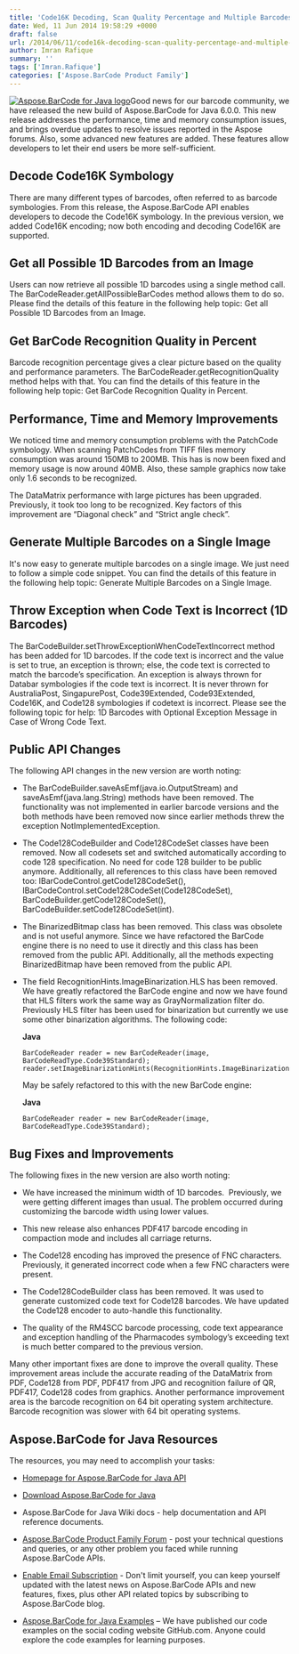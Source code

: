 ```yaml
---
title: 'Code16K Decoding, Scan Quality Percentage and Multiple Barcodes on a Single Image using Aspose.BarCode for Java 6.0.0'
date: Wed, 11 Jun 2014 19:58:29 +0000
draft: false
url: /2014/06/11/code16k-decoding-scan-quality-percentage-and-multiple-barcodes-on-a-single-image-using-aspose.barcode-for-java-6.0.0/
author: Imran Rafique
summary: ''
tags: ['Imran.Rafique']
categories: ['Aspose.BarCode Product Family']
---
```


[![Aspose.BarCode for Java logo][1]](https://blog.aspose.com/wp-content/uploads/sites/2/2013/06/aspose-BarCode-for-Java_100.png)Good news for our barcode community, we have released the new build of Aspose.BarCode for Java 6.0.0. This new release addresses the performance, time and memory consumption issues, and brings overdue updates to resolve issues reported in the Aspose forums. Also, some advanced new features are added. These features allow developers to let their end users be more self-sufficient.

## Decode Code16K Symbology

There are many different types of barcodes, often referred to as barcode symbologies. From this release, the Aspose.BarCode API enables developers to decode the Code16K symbology. In the previous version, we added Code16K encoding; now both encoding and decoding Code16K are supported.

## Get all Possible 1D Barcodes from an Image

Users can now retrieve all possible 1D barcodes using a single method call. The BarCodeReader.getAllPossibleBarCodes method allows them to do so. Please find the details of this feature in the following help topic: Get all Possible 1D Barcodes from an Image.

## Get BarCode Recognition Quality in Percent

Barcode recognition percentage gives a clear picture based on the quality and performance parameters. The BarCodeReader.getRecognitionQuality method helps with that. You can find the details of this feature in the following help topic: Get BarCode Recognition Quality in Percent.

## Performance, Time and Memory Improvements

We noticed time and memory consumption problems with the PatchCode symbology. When scanning PatchCodes from TIFF files memory consumption was around 150MB to 200MB. This has is now been fixed and memory usage is now around 40MB. Also, these sample graphics now take only 1.6 seconds to be recognized.

The DataMatrix performance with large pictures has been upgraded. Previously, it took too long to be recognized. Key factors of this improvement are “Diagonal check” and “Strict angle check”.

## Generate Multiple Barcodes on a Single Image

It's now easy to generate multiple barcodes on a single image. We just need to follow a simple code snippet. You can find the details of this feature in the following help topic: Generate Multiple Barcodes on a Single Image.

## Throw Exception when Code Text is Incorrect (1D Barcodes)

The BarCodeBuilder.setThrowExceptionWhenCodeTextIncorrect method has been added for 1D barcodes. If the code text is incorrect and the value is set to true, an exception is thrown; else, the code text is corrected to match the barcode’s specification. An exception is always thrown for Databar symbologies if the code text is incorrect. It is never thrown for AustraliaPost, SingapurePost, Code39Extended, Code93Extended, Code16K, and Code128 symbologies if codetext is incorrect. Please see the following topic for help: 1D Barcodes with Optional Exception Message in Case of Wrong Code Text.

## Public API Changes

The following API changes in the new version are worth noting:

*   The BarCodeBuilder.saveAsEmf(java.io.OutputStream) and saveAsEmf(java.lang.String) methods have been removed. The functionality was not implemented in earlier barcode versions and the both methods have been removed now since earlier methods threw the exception NotImplementedException.
    
*   The Code128CodeBuilder and Code128CodeSet classes have been removed. Now all codesets set and switched automatically according to code 128 specification. No need for code 128 builder to be public anymore. Additionally, all references to this class have been removed too: IBarCodeControl.getCode128CodeSet(), IBarCodeControl.setCode128CodeSet(Code128CodeSet), BarCodeBuilder.getCode128CodeSet(), BarCodeBuilder.setCode128CodeSet(int).
    
*   The BinarizedBitmap class has been removed. This class was obsolete and is not useful anymore. Since we have refactored the BarCode engine there is no need to use it directly and this class has been removed from the public API. Additionally, all the methods expecting BinarizedBitmap have been removed from the public API.
    
*   The field RecognitionHints.ImageBinarization.HLS has been removed. We have greatly refactored the BarCode engine and now we have found that HLS filters work the same way as GrayNormalization filter do. Previously HLS filter has been used for binarization but currently we use some other binarization algorithms. The following code:
    
    **Java**
    
    ```
    BarCodeReader reader = new BarCodeReader(image, BarCodeReadType.Code39Standard);
    reader.setImageBinarizationHints(RecognitionHints.ImageBinarization.HLS); 
    ```
    
    May be safely refactored to this with the new BarCode engine:
    
    **Java**
    
    ```
    BarCodeReader reader = new BarCodeReader(image, BarCodeReadType.Code39Standard);
    ```

## Bug Fixes and Improvements

The following fixes in the new version are also worth noting:

*   We have increased the minimum width of 1D barcodes.  Previously, we were getting different images than usual. The problem occurred during customizing the barcode width using lower values.
    
*   This new release also enhances PDF417 barcode encoding in compaction mode and includes all carriage returns.
    
*   The Code128 encoding has improved the presence of FNC characters. Previously, it generated incorrect code when a few FNC characters were present.
    
*   The Code128CodeBuilder class has been removed. It was used to generate customized code text for Code128 barcodes. We have updated the Code128 encoder to auto-handle this functionality.
    
*   The quality of the RM4SCC barcode processing, code text appearance and exception handling of the Pharmacodes symbology’s exceeding text is much better compared to the previous version.
    

Many other important fixes are done to improve the overall quality. These improvement areas include the accurate reading of the DataMatrix from PDF, Code128 from PDF, PDF417 from JPG and recognition failure of QR, PDF417, Code128 codes from graphics. Another performance improvement area is the barcode recognition on 64 bit operating system architecture. Barcode recognition was slower with 64 bit operating systems.

## Aspose.BarCode for Java Resources

The resources, you may need to accomplish your tasks:

*   [Homepage for Aspose.BarCode for Java API][2]
    
*   [Download Aspose.BarCode for Java][3]
    
*   Aspose.BarCode for Java Wiki docs - help documentation and API reference documents.
    
*   [Aspose.BarCode Product Family Forum][4] - post your technical questions and queries, or any other problem you faced while running Aspose.BarCode APIs.
    
*   [Enable Email Subscription][5] - Don't limit yourself, you can keep yourself updated with the latest news on Aspose.BarCode APIs and new features, fixes, plus other API related topics by subscribing to Aspose.BarCode blog.
    
*   [Aspose.BarCode for Java Examples][6] – We have published our code examples on the social coding website GitHub.com. Anyone could explore the code examples for learning purposes.




[1]: https://blog.aspose.com/wp-content/uploads/sites/2/2013/06/aspose-BarCode-for-Java_100.png "Aspose.BarCode for Java logo"
[2]: http://www.aspose.com/java/barcode-component.aspx
[3]: http://www.aspose.com/community/files/72/java-components/aspose.barcode-for-java/default.aspx
[4]: http://www.aspose.com/community/forums/aspose.barcode-product-family/193/showforum.aspx
[5]: https://blog.aspose.com/
[6]: https://github.com/asposebarcode/Aspose_BarCode_JAVA




